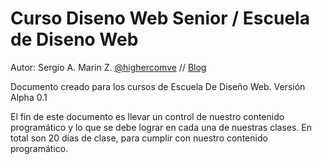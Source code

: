 Curso Diseno Web Senior / Escuela de Diseno Web
===============================================

Autor: Sergio A. Marin Z. [@highercomve](http://twitter.com/highercomve) // [Blog](http://sergiomarin.co.cc)

Documento creado para los cursos de Escuela De Diseño Web.
Versión Alpha 0.1

El fin de este documento es llevar un control de nuestro contenido programático y lo que se debe lograr en cada una de nuestras clases. En total son 20 días de clase, para cumplir con nuestro contenido programático. 